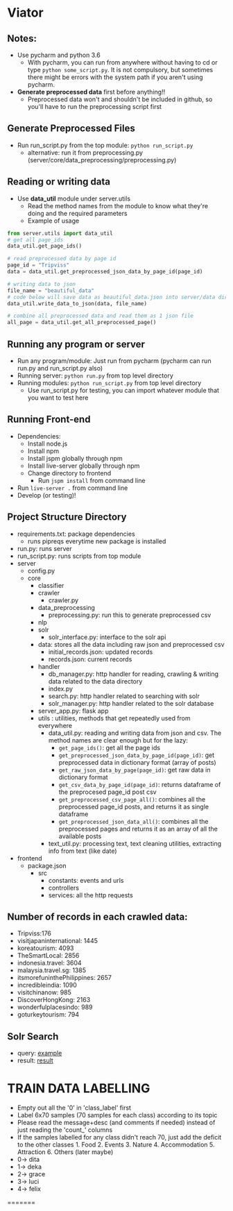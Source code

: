 # Viator

## Notes:
* Use pycharm and python 3.6
    * With pycharm, you can run from anywhere without having to cd or type `python some_script.py`. It is not compulsory, but sometimes there might be errors with the system path if you aren't using pycharm.
* **Generate preprocessed data** first before anything!!
    * Preprocessed data won't and shouldn't be included in github, so you'll have to run the preprocessing script first

## Generate Preprocessed Files
* Run run_script.py from the top module: `python run_script.py` 
   * alternative: run it from preprocessing.py (server/core/data_preprocessing/preprocessing.py)

## Reading or writing data
* Use **data_util** module under server.utils
    * Read the method names from the module to know what they're doing and the required parameters
    * Example of usage
```python
from server.utils import data_util
# get all page_ids
data_util.get_page_ids()

# read preprocessed data by page id
page_id = "Tripviss"
data = data_util.get_preprocessed_json_data_by_page_id(page_id)

# writing data to json
file_name = "beautiful_data"
# code below will save data as beautiful_data.json into server/data directory
data_util.write_data_to_json(data, file_name) 

# combine all preprocessed data and read them as 1 json file
all_page = data_util.get_all_preprocessed_page()
```

## Running any program or server
* Run any program/module: Just run from pycharm (pycharm can run run.py and run_script.py also)
* Running server: `python run.py` from top level directory
* Running modules: `python run_script.py` from top level directory
    * Use run_script.py for testing, you can import whatever module that you want to test here
    
## Running Front-end
* Dependencies:
    * Install node.js
    * Install npm
    * Install jspm globally through npm
    * Install live-server globally through npm
    * Change directory to frontend
        * Run `jspm install` from command line
* Run `live-server .` from command line
* Develop (or testing)!

## Project Structure Directory
* requirements.txt: package dependencies
    * runs pipreqs everytime new package is installed
* run.py: runs server
* run_script.py: runs scripts from top module
* server
    * config.py
    * core
        * classifier
        * crawler
            * crawler.py
        * data_preprocessing
            * preprocessing.py: run this to generate preprocessed csv
        * nlp
        * solr
            * solr_interface.py: interface to the solr api
      * data: stores all the data including raw json and preprocessed csv
        * initial_records.json: updated records
        * records.json: current records
      * handler
        * db_manager.py: http handler for reading, crawling & writing data 
        related to the data directory
        * index.py
        * search.py: http handler related to searching with solr
        * solr_manager.py: http handler related to the solr database
      * server_app.py: flask app
      * utils : utilities, methods that get repeatedly used from everywhere
        * data_util.py: reading and writing data from json and csv. The 
        method names are clear enough but for the lazy:
            * `get_page_ids()`: get all the page ids
            * `get_preprocessed_json_data_by_page_id(page_id)`: get preprocessed data in dictionary format (array of posts)
            * `get_raw_json_data_by_page(page_id)`: get raw data in dictionary format
            * `get_csv_data_by_page_id(page_id)`: returns dataframe of the preprocesed page_id post csv
            * `get_preprocessed_csv_page_all()`: combines all the preprocessed page_id posts, and returns it as single dataframe
            * `get_preprocessed_json_data_all()`: combines all the preprocessed pages and returns it as an array of all the available posts
        * text_util.py: processing text, text cleaning utilities, extracting
         info from text (like date)
* frontend
    * package.json
        * src
            * constants: events and urls
            * controllers
            * services: all the http requests

## Number of records in each crawled data:
- Tripviss:176
- visitjapaninternational: 1445
- koreatourism: 4093
- TheSmartLocal: 2856
- indonesia.travel: 3604
- malaysia.travel.sg: 1385
- itsmorefuninthePhilippines: 2657
- incredibleindia: 1090
- visitchinanow: 985
- DiscoverHongKong: 2163
- wonderfulplacesindo: 989
- goturkeytourism: 794

## Solr Search
- query: [example](https://gist.github.com/felixputera/1d90ea9e3f929ec300511bbd8db605bf)
- result: [result](https://gist.github.com/felixputera/e9870a3335396cbdeb4b5b804bdcdc0f)

# TRAIN DATA LABELLING

* Empty out all the '0' in 'class_label' first
* Label 6x70 samples (70 samples for each class) according to its topic
* Please read the message+desc (and comments if needed) instead of just reading the 'count_' columns
* If the samples labelled for any class didn't reach 70, just add the deficit to the other classes
        1. Food
        2. Events
        3. Nature
        4. Accommodation
        5. Attraction
        6. Others (later maybe)
* 0-> dita
* 1-> deka
* 2-> grace
* 3-> luci
* 4-> felix


=======
